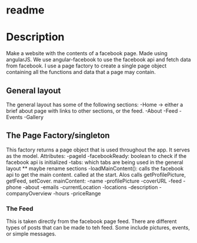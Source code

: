 # readme

<h1> Description</h1>

Make a website with the contents of a facebook page. Made using angularJS.
We use angular-facebook
to use the facebook api and fetch data from facebook. I use a page factory
to create a single page object containing all the functions and data that a
page may contain. 




<h2> General layout </h2>

The general layout has some of the following sections:
-Home -> either a brief about page with links to other sections, or the
feed. 
-About
-Feed
-Events
-Gallery

<h2> The Page Factory/singleton</h2>
This factory returns a page object that is used throughout the app. It
serves as the model.
Attributes:
-pageId
-facebookReady: boolean to check if the facebook api is initialized
-tabs: which tabs are being used in the general layout ** maybe rename
sections
-loadMainContent(): calls the facebook api to get the main content. called 
at the start. Alos calls getProfilePicture, getFeed, setCover.
mainContent: 
-name
-profilePicture
-coverURL
-feed
-phone
-about
-emails
-currentLocation
-locations
-description
-companyOverview
-hours
-priceRange




<h3>The Feed</h3>
This is taken directly from the facebook page feed. There are different
types of posts that can be made to teh feed. Some include pictures, events, or simple messages. 
